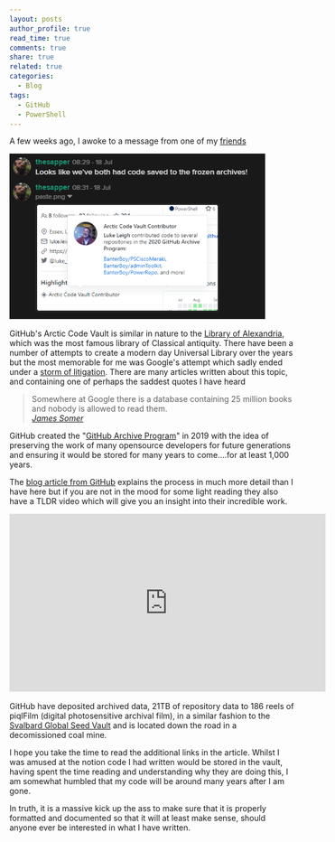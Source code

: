 ```yaml
---
layout: posts
author_profile: true
read_time: true
comments: true
share: true
related: true
categories:
  - Blog
tags:
  - GitHub
  - PowerShell
---
```


A few weeks ago, I awoke to a message from one of my [friends](https://github.com/InfosecSapper)

![](/assets/images/CodeVault/ArcticVaultMessage.png)

GitHub's Arctic Code Vault is similar in nature to the [Library of Alexandria](https://www.britannica.com/topic/Library-of-Alexandria), which was the most famous library of Classical antiquity. There have been a number of attempts to create a modern day Universal Library over the years but the most memorable for me was Google's attempt which sadly ended under a [storm of litigation](https://www.edsurge.com/news/2017-08-10-what-happened-to-google-s-effort-to-scan-millions-of-university-library-books). There are many articles written about this topic, and containing one of perhaps the saddest quotes I have heard

> Somewhere at Google there is a database containing 25 million books and nobody is allowed to read them.  
> <cite><a href="https://www.theatlantic.com/technology/archive/2017/04/the-tragedy-of-google-books/523320/">James Somer</a></cite>

GitHub created the "[GitHub Archive Program](https://archiveprogram.github.com/)" in 2019 with the idea of preserving the work of many opensource developers for future generations and ensuring it would be stored for many years to come....for at least 1,000 years.

The [blog article from GitHub](https://github.blog/2020-07-16-github-archive-program-the-journey-of-the-worlds-open-source-code-to-the-arctic/) explains the process in much more detail than I have here but if you are not in the mood for some light reading they also have a TLDR video which will give you an insight into their incredible work.

<iframe width="560" height="315" src="https://www.youtube.com/embed/fzI9FNjXQ0o" frameborder="0" allow="accelerometer; autoplay; encrypted-media; gyroscope; picture-in-picture" allowfullscreen></iframe>

GitHub have deposited archived data, 21TB of repository data to 186 reels of piqlFilm (digital photosensitive archival film), in a similar fashion to the [Svalbard Global Seed Vault](https://www.seedvault.no/) and is located down the road in a decomissioned coal mine.

I hope you take the time to read the additional links in the article. Whilst I was amused at the notion code I had written would be stored in the vault, having spent the time reading and understanding why they are doing this, I am somewhat humbled that my code will be around many years after I am gone.

In truth, it is a massive kick up the ass to make sure that it is properly formatted and documented so that it will at least make sense, should anyone ever be interested in what I have written.

